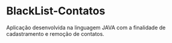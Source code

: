 # BlackList-Contatos

Aplicação desenvolvida na linguagem JAVA com a finalidade de cadastramento e remoção de contatos.
